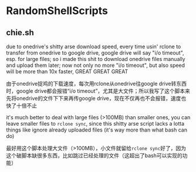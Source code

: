 # RandomShellScripts

## chie.sh

due to onedrive's shitty arse download speed, every time usin' rclone to transfer from onedrive to google drive, google drive will say "i/o timeout", esp. for large files; so i made this shit to download onedrive files manually and upload them later; now not only no more "i/o timeout", but also speed will be more than 10x faster, GREAT GREAT GREAT

由于onedrive捉鸡的下载速度，每次用rclone从onedrive往google drive转东西时，google drive都会报错“i/o timeout”，尤其是大文件；所以我写了这个脚本来先将onedrive的文件下下来再传google drive，现在不仅再也不会报错，速度也快了十倍不止

it's much better to deal with large files (>100MB) than smaller ones, you can leave smaller files to `rclone sync`, since this shitty arse script lacks a lotta things like ignore already uploaded files (it's way more than what bash can do)

最好用这个脚本处理大文件（>100MB），小文件就留给`rclone sync`好了，因为这个破脚本缺很多东西，比如跳过已经处理的文件（这超出了bash可以实现的功能）
